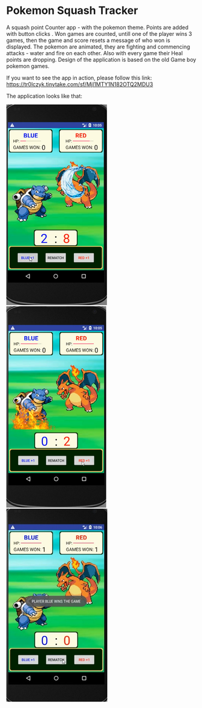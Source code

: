 Pokemon Squash Tracker
===================================

A squash point Counter app - with the pokemon theme. Points are added with button clicks . Won games are counted, untill one of the player wins 3 games, then the game and score resets a message of who won is displayed. The pokemon are animated, they are fighting and commencing attacks - water and fire on each other. Also with every game their Heal points are dropping. Design of the application is based on the old Game boy pokemon games.

If you want to see the app in action, please follow this link: https://tr0lczyk.tinytake.com/sf/MjI1MTY1N182OTQ2MDU3

The application looks like that:

![](images/pst1.PNG)![](images/pst2.PNG)![](images/pst3.jpg)
